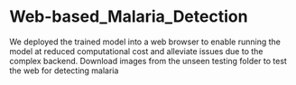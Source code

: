 # Web-based_Malaria_Detection
We deployed the trained model into a web browser to enable running the model at reduced computational cost and alleviate issues due to the complex backend. 
Download images from the unseen testing folder to test the web for detecting malaria
